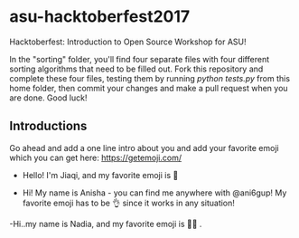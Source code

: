 ﻿# asu-hacktoberfest2017
Hacktoberfest: Introduction to Open Source Workshop for ASU!

In the "sorting" folder, you'll find four separate files with four different sorting algorithms that need to be filled out. Fork this repository and complete these four files, testing them by running *python tests.py* from this home folder, then commit your changes and make a pull request when you are done. Good luck!

## Introductions

Go ahead and add a one line intro about you and add your favorite emoji which you can get here: https://getemoji.com/

- Hello! I'm Jiaqi, and my favorite emoji is 🍉

- Hi! My name is Anisha - you can find me anywhere with @ani6gup! My favorite emoji has to be 👌 since it works in any situation!

-Hi..my name is Nadia, and my favorite emoji is 👩‍💻 .